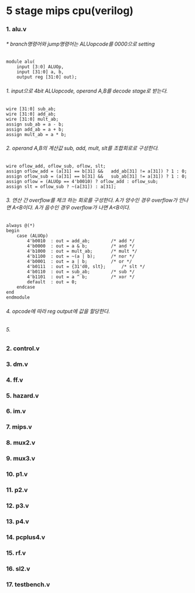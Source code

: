 # 5 stage mips cpu(verilog)
### 1. alu.v
###### * branch명령어와 jump명령어는 ALUopcode를 0000으로 setting

	module alu(
		input [3:0] ALUOp,
		input [31:0] a, b,
		output reg [31:0] out);
###### 1. input으로 4bit ALUopcode,  operand A,B를 decode stage로 받는다.
	wire [31:0] sub_ab;
	wire [31:0] add_ab;
	wire [31:0] mult_ab;
	assign sub_ab = a - b;
	assign add_ab = a + b;
	assign mult_ab = a * b;
###### 2. operand A,B의 계산값 sub, add, mult, slt를 조합회로로 구성한다.
	wire oflow_add, oflow_sub, oflow, slt;
	assign oflow_add = (a[31] == b[31] && 	add_ab[31] != a[31]) ? 1 : 0;
	assign oflow_sub = (a[31] == b[31] && 	sub_ab[31] != a[31]) ? 1 : 0;
	assign oflow = (ALUOp == 4'b0010) ? oflow_add : oflow_sub;
	assign slt = oflow_sub ? ~(a[31]) : a[31];
###### 3.  연산 간 overflow를 체크 하는 회로를 구성한다.  A가 양수인 경우 overflow가 안나면 A<B이다. A가 음수인 경우 overflow가 나면 A<B이다. 
	always @(*) 
	begin
		case (ALUOp)
			4'b0010  : out = add_ab;		/* add */
			4'b0000  : out = a & b;			/* and */
			4'b1000  : out = mult_ab;		/* mult */
			4'b1100  : out = ~(a | b);		/* nor */
			4'b0001  : out = a | b;			/* or */
			4'b0111  : out = {31'd0, slt};		/* slt */
			4'b0110  : out = sub_ab;		/* sub */
			4'b1101  : out = a ^ b;			/* xor */
			default  : out = 0;
		endcase
	end
	endmodule
###### 4.  opcode에 따라 reg output에 값을 할당한다.
###### 5. 
######
######
### 2. control.v
### 3. dm.v
### 4. ff.v
### 5. hazard.v
### 6. im.v
### 7. mips.v
### 8. mux2.v
### 9. mux3.v
### 10. p1.v
### 11. p2.v
### 12. p3.v
### 13. p4.v
### 14. pcplus4.v
### 15. rf.v
### 16. sl2.v
### 17. testbench.v 
<!--stackedit_data:
eyJoaXN0b3J5IjpbLTE4NjY4NzI3MTQsMTQ0ODE4NjM0OCwtOD
MyOTkyMjY3LDE4MTM0NDkyMSwtMTU0MzMyNjY1MCw1NTc3NDM5
NTAsMTM1NzAyNzA2Myw1NzA0NDgwNzUsNjQxOTI3OTM4LC0yMD
Q3MDUyNjI3XX0=
-->